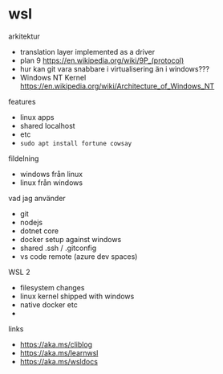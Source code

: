 # wsl

arkitektur
 - translation layer implemented as a driver
 - plan 9 https://en.wikipedia.org/wiki/9P_(protocol)
 - hur kan git vara snabbare i virtualisering än i windows???
 - Windows NT Kernel https://en.wikipedia.org/wiki/Architecture_of_Windows_NT
 
features
 - linux apps
 - shared localhost
 - etc
 - `sudo apt install fortune cowsay`

fildelning
 - windows från linux
 - linux från windows
 
vad jag använder
 - git
 - nodejs
 - dotnet core
 - docker setup against windows
 - shared .ssh / .gitconfig
 - vs code remote (azure dev spaces)
 
WSL 2
 - filesystem changes
 - linux kernel shipped with windows
 - native docker etc
 - 
 
links
 - https://aka.ms/cliblog
 - https://aka.ms/learnwsl
 - https://aka.ms/wsldocs
